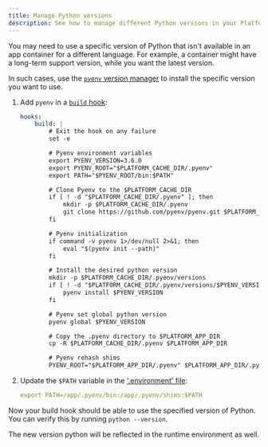 ```yaml
---
title: Manage Python versions
description: See how to manage different Python versions in your Platform.sh containers.
---
```


You may need to use a specific version of Python that isn't available in an app container for a different language.
For example, a container might have a long-term support version, while you want the latest version.

In such cases, use the [`pyenv` version manager](https://github.com/pyenv/pyenv)
to install the specific version you want to use.

1. Add `pyenv` in a [`build` hook](../../create-apps/hooks/hooks-comparison.md#build-hook):

   ```yaml {location=".platform.app.yaml"}
   hooks:
       build: |
           # Exit the hook on any failure
           set -e

           # Pyenv environment variables
           export PYENV_VERSION=3.6.0
           export PYENV_ROOT="$PLATFORM_CACHE_DIR/.pyenv"
           export PATH="$PYENV_ROOT/bin:$PATH"

           # Clone Pyenv to the $PLATFORM_CACHE_DIR
           if [ ! -d "$PLATFORM_CACHE_DIR/.pyenv" ]; then
               mkdir -p $PLATFORM_CACHE_DIR/.pyenv
               git clone https://github.com/pyenv/pyenv.git $PLATFORM_CACHE_DIR/.pyenv
           fi

           # Pyenv initialization
           if command -v pyenv 1>/dev/null 2>&1; then
               eval "$(pyenv init --path)"
           fi

           # Install the desired python version
           mkdir -p $PLATFORM_CACHE_DIR/.pyenv/versions
           if [ ! -d "$PLATFORM_CACHE_DIR/.pyenv/versions/$PYENV_VERSION" ]; then
               pyenv install $PYENV_VERSION
           fi

           # Pyenv set global python version
           pyenv global $PYENV_VERSION

           # Copy the .pyenv directory to $PLATFORM_APP_DIR
           cp -R $PLATFORM_CACHE_DIR/.pyenv $PLATFORM_APP_DIR

           # Pyenv rehash shims
           PYENV_ROOT="$PLATFORM_APP_DIR/.pyenv" $PLATFORM_APP_DIR/.pyenv/bin/pyenv rehash
   ```

2. Update the `$PATH` variable in the ['.environment' file](../../development/variables/set-variables.md#set-variables-via-script):

    ```yaml {location=".environment"}
    export PATH=/app/.pyenv/bin:/app/.pyenv/shims:$PATH
    ```

Now your build hook should be able to use the specified version of Python.
You can verify this by running `python --version`.

The new version python will be reflected in the runtime environment as well.
